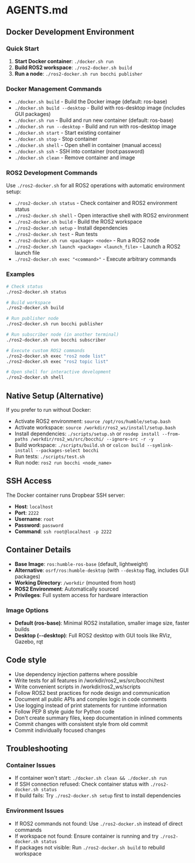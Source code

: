 # AGENTS.md

## Docker Development Environment

### Quick Start
1. **Start Docker container**: `./docker.sh run`
2. **Build ROS2 workspace**: `./ros2-docker.sh build`
3. **Run a node**: `./ros2-docker.sh run bocchi publisher`

### Docker Management Commands
- `./docker.sh build` - Build the Docker image (default: ros-base)
- `./docker.sh build --desktop` - Build with ros-desktop image (includes GUI packages)
- `./docker.sh run` - Build and run new container (default: ros-base)
- `./docker.sh run --desktop` - Build and run with ros-desktop image
- `./docker.sh start` - Start existing container
- `./docker.sh stop` - Stop container
- `./docker.sh shell` - Open shell in container (manual access)
- `./docker.sh ssh` - SSH into container (root:password)
- `./docker.sh clean` - Remove container and image

### ROS2 Development Commands
Use `./ros2-docker.sh` for all ROS2 operations with automatic environment setup:

- `./ros2-docker.sh status` - Check container and ROS2 environment status
- `./ros2-docker.sh shell` - Open interactive shell with ROS2 environment
- `./ros2-docker.sh build` - Build the ROS2 workspace
- `./ros2-docker.sh setup` - Install dependencies
- `./ros2-docker.sh test` - Run tests
- `./ros2-docker.sh run <package> <node>` - Run a ROS2 node
- `./ros2-docker.sh launch <package> <launch_file>` - Launch a ROS2 launch file
- `./ros2-docker.sh exec "<command>"` - Execute arbitrary commands

### Examples
```bash
# Check status
./ros2-docker.sh status

# Build workspace
./ros2-docker.sh build

# Run publisher node
./ros2-docker.sh run bocchi publisher

# Run subscriber node (in another terminal)
./ros2-docker.sh run bocchi subscriber

# Execute custom ROS2 commands
./ros2-docker.sh exec "ros2 node list"
./ros2-docker.sh exec "ros2 topic list"

# Open shell for interactive development
./ros2-docker.sh shell
```

## Native Setup (Alternative)
If you prefer to run without Docker:
- Activate ROS2 environment: `source /opt/ros/humble/setup.bash`
- Activate workspace: `source /workdir/ros2_ws/install/setup.bash`
- Install dependencies: `./scripts/setup.sh` or `rosdep install --from-paths /workdir/ros2_ws/src/bocchi/ --ignore-src -r -y`
- Build workspace: `./scripts/build.sh` or `colcon build --symlink-install --packages-select bocchi`
- Run tests: `./scripts/test.sh`
- Run node: `ros2 run bocchi <node_name>`

## SSH Access
The Docker container runs Dropbear SSH server:
- **Host**: `localhost`
- **Port**: `2222`
- **Username**: `root`
- **Password**: `password`
- **Command**: `ssh root@localhost -p 2222`

## Container Details
- **Base Image**: `ros:humble-ros-base` (default, lightweight)
- **Alternative**: `osrf/ros:humble-desktop` (with `--desktop` flag, includes GUI packages)
- **Working Directory**: `/workdir` (mounted from host)
- **ROS2 Environment**: Automatically sourced
- **Privileges**: Full system access for hardware interaction

### Image Options
- **Default (ros-base)**: Minimal ROS2 installation, smaller image size, faster builds
- **Desktop (--desktop)**: Full ROS2 desktop with GUI tools like RViz, Gazebo, rqt

## Code style
- Use dependency injection patterns where possible
- Write tests for all features in /workdir/ros2_ws/src/bocchi/test
- Write convenient scripts in /workdir/ros2_ws/scripts
- Follow ROS2 best practices for node design and communication
- Document all public APIs and complex logic in code comments
- Use logging instead of print statements for runtime information
- Follow PEP 8 style guide for Python code
- Don't create summary files, keep documentation in inlined comments
- Commit changes with consistent style from old commit
- Commit individually focused changes

## Troubleshooting

### Container Issues
- If container won't start: `./docker.sh clean && ./docker.sh run`
- If SSH connection refused: Check container status with `./ros2-docker.sh status`
- If build fails: Try `./ros2-docker.sh setup` first to install dependencies

### Environment Issues
- If ROS2 commands not found: Use `./ros2-docker.sh` instead of direct commands
- If workspace not found: Ensure container is running and try `./ros2-docker.sh status`
- If packages not visible: Run `./ros2-docker.sh build` to rebuild workspace
